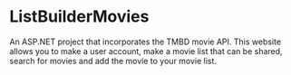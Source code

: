 # ListBuilderMovies
An ASP.NET project that incorporates the TMBD movie API. This website allows you to make a user account, make a movie list that can be shared, search for movies and add the movie to your movie list. 
